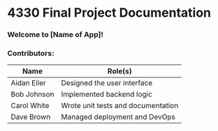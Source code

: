 # 4330 Final Project Documentation

### Welcome to [Name of App]!

<!-- Summary of app and what it does -->

<!--  If we do multiple games list of each game and what each game does (rules, goals, end condition) -->

### Contributors: 
| Name         | Role(s)                          |
|--------------|----------------------------------|
| Aidan Eiler  | Designed the user interface      |
| Bob Johnson  | Implemented backend logic        |
| Carol White  | Wrote unit tests and documentation |
| Dave Brown   | Managed deployment and DevOps    |
